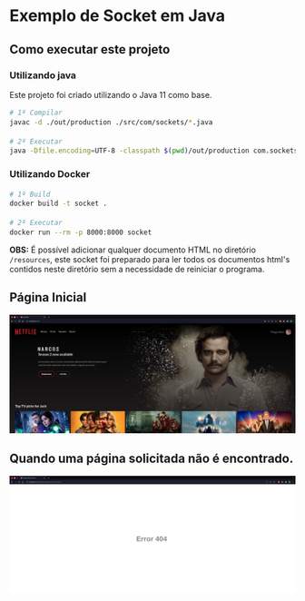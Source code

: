 # Exemplo de Socket em Java

## Como executar este projeto

### Utilizando java
Este projeto foi criado utilizando o Java 11 como base.
```bash
# 1º Compilar
javac -d ./out/production ./src/com/sockets/*.java

# 2º Executar
java -Dfile.encoding=UTF-8 -classpath $(pwd)/out/production com.sockets.Main
```

### Utilizando Docker

```bash
# 1º Build
docker build -t socket .

# 2º Executar 
docker run --rm -p 8000:8000 socket
```


**OBS:** É possível adicionar qualquer documento HTML no diretório `/resources`,
este socket foi preparado para ler todos os documentos html's contidos neste diretório sem a necessidade
de reiniciar o programa.

## Página Inicial

<img src="assets/netflix.png" >

## Quando uma página solicitada não é encontrado.
<img src="assets/404.png" >
